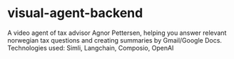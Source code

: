 # visual-agent-backend

A video agent of tax advisor Agnor Pettersen, helping you answer relevant norwegian tax questions and creating summaries by Gmail/Google Docs. Technologies used: Simli, Langchain, Composio, OpenAI 
